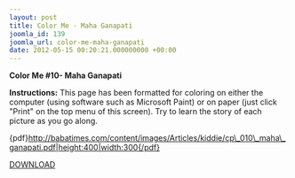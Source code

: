 ```yaml
---
layout: post
title: Color Me - Maha Ganapati
joomla_id: 139
joomla_url: color-me-maha-ganapati
date: 2012-05-15 00:20:21.000000000 +00:00
---
```



**Color Me #10- Maha Ganapati**

**Instructions:** This page has been formatted for coloring on either the computer (using software such as Microsoft Paint) or on paper (just click "Print" on the top menu of this screen). Try to learn the story of each picture as you go along.

{pdf}http://babatimes.com/content/images/Articles/kiddie/cp\_010\_maha\_ganapati.pdf|height:400|width:300{/pdf}

[DOWNLOAD](images/Articles/kiddie/cp_010_maha_ganapati.pdf)

